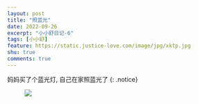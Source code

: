 ```yaml
---
layout: post
title: "照蓝光"
date: 2022-09-26
excerpt: "小小舒日记-6"
tags: [小小舒]
feature: https://static.justice-love.com/image/jpg/xktp.jpg
shu: true
comments: true
---
```

妈妈买了个蓝光灯, 自己在家照蓝光了
{: .notice}
<figure>
    <img src="{{ site.staticUrl }}/xiaoxiaoshu/image/languang.jpeg" />
</figure>
